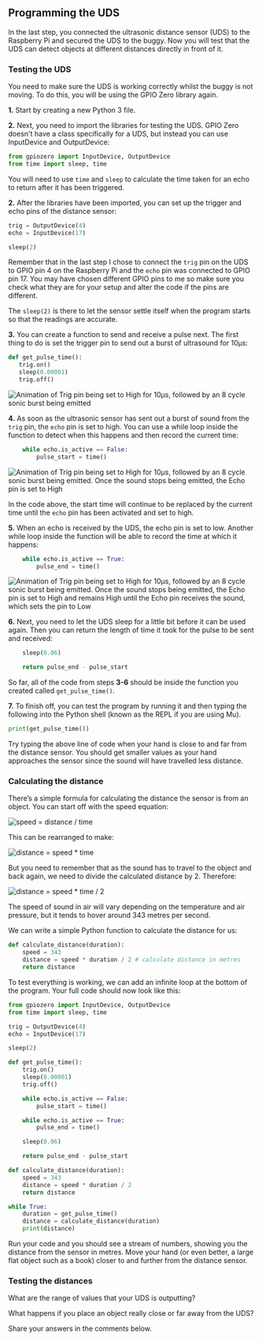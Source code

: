 [comment]: # (
Is this step open? Y/N
If so, short description of this step:
Related links:
Related files:
)

## Programming the UDS

In the last step, you connected the ultrasonic distance sensor (UDS) to the Raspberry Pi and secured the UDS to the buggy. Now you will test that the UDS can detect objects at different distances directly in front of it.

### Testing the UDS

You need to make sure the UDS is working correctly whilst the buggy is not moving. To do this, you will be using the GPIO Zero library again.

**1.** Start by creating a new Python 3 file.

**2.** Next, you need to import the libraries for testing the UDS. GPIO Zero doesn't have a class specifically for a UDS, but instead you can use InputDevice and OutputDevice:

~~~ python
from gpiozero import InputDevice, OutputDevice
from time import sleep, time
~~~

You will need to use `time` and `sleep` to calculate the time taken for an echo to return after it has been triggered.

**2.** After the libraries have been imported, you can set up the trigger and echo pins of the distance sensor:

~~~ python
trig = OutputDevice(4)
echo = InputDevice(17)

sleep(2)
~~~

Remember that in the last step I chose to connect the `trig` pin on the UDS to GPIO pin 4 on the Raspberry Pi and the `echo` pin was connected to GPIO pin 17. You may have chosen different GPIO pins to me so make sure you check what they are for your setup and alter the code if the pins are different.

The `sleep(2)` is there to let the sensor settle itself when the program starts so that the readings are accurate.

**3.** You can create a function to send and receive a pulse next. The first thing to do is set the trigger pin to send out a burst of ultrasound for 10μs:

~~~ python
def get_pulse_time():
   trig.on()
   sleep(0.00001)
   trig.off()
~~~

![Animation of Trig pin being set to High for 10μs, followed by an 8 cycle sonic burst being emitted](https://howtomechatronics.com/wp-content/uploads/2015/07/Ultrasonic-Sensor-Diagram.png)

**4.** As soon as the ultrasonic sensor has sent out a burst of sound from the `trig` pin, the `echo` pin is set to high. You can use a while loop inside the function to detect when this happens and then record the current time:

~~~ python
    while echo.is_active == False:
        pulse_start = time()
~~~

![Animation of Trig pin being set to High for 10μs, followed by an 8 cycle sonic burst being emitted. Once the sound stops being emitted, the Echo pin is set to High](https://howtomechatronics.com/wp-content/uploads/2015/07/Ultrasonic-Sensor-Diagram.png)

In the code above, the start time will continue to be replaced by the current time until the `echo` pin has been activated and set to high.

**5.** When an echo is received by the UDS, the echo pin is set to low. Another while loop inside the function will be able to record the time at which it happens:

~~~ python
    while echo.is_active == True:
        pulse_end = time()
~~~

![Animation of Trig pin being set to High for 10μs, followed by an 8 cycle sonic burst being emitted. Once the sound stops being emitted, the Echo pin is set to High and remains High until the Echo pin receives the sound, which sets the pin to Low](https://howtomechatronics.com/wp-content/uploads/2015/07/Ultrasonic-Sensor-Diagram.png)

**6.** Next, you need to let the UDS sleep for a little bit before it can be used again. Then you can return the length of time it took for the pulse to be sent and received:

~~~ python
    sleep(0.06)

    return pulse_end - pulse_start
~~~

So far, all of the code from steps **3-6** should be inside the function you created called `get_pulse_time()`.

**7.** To finish off, you can test the program by running it and then typing the following into the Python shell (known as the REPL if you are using Mu).

~~~ python
print(get_pulse_time())
~~~

Try typing the above line of code when your hand is close to and far from the distance sensor. You should get smaller values as your hand approaches the sensor since the sound will have travelled less distance.

### Calculating the distance

There’s a simple formula for calculating the distance the sensor is from an object. You can start off with the speed equation:

![speed = distance / time](https://projects-static.raspberrypi.org/projects/see-like-a-bat/88c95cc4c253c700132e4c26f23373c277241549/en/images/speed.png)

This can be rearranged to make:

![distance = speed * time](https://projects-static.raspberrypi.org/projects/see-like-a-bat/88c95cc4c253c700132e4c26f23373c277241549/en/images/distance.png)

But you need to remember that as the sound has to travel to the object and back again, we need to divide the calculated distance by 2. Therefore:

![distance = speed * time / 2](https://projects-static.raspberrypi.org/projects/see-like-a-bat/88c95cc4c253c700132e4c26f23373c277241549/en/images/distance2.png)

The speed of sound in air will vary depending on the temperature and air pressure, but it tends to hover around 343 metres per second.

We can write a simple Python function to calculate the distance for us:

~~~ python
def calculate_distance(duration):
    speed = 343
    distance = speed * duration / 2 # calculate distance in metres
    return distance
~~~

To test everything is working, we can add an infinite loop at the bottom of the program. Your full code should now look like this:

~~~ python
from gpiozero import InputDevice, OutputDevice
from time import sleep, time

trig = OutputDevice(4)
echo = InputDevice(17)

sleep(2)

def get_pulse_time():
    trig.on()
   	sleep(0.00001)
	trig.off()

	while echo.is_active == False:
		pulse_start = time()

	while echo.is_active == True:
		pulse_end = time()

	sleep(0.06)

	return pulse_end - pulse_start

def calculate_distance(duration):
	speed = 343
	distance = speed * duration / 2
	return distance

while True:
	duration = get_pulse_time()
	distance = calculate_distance(duration)
	print(distance)
~~~

Run your code and you should see a stream of numbers, showing you the distance from the sensor in metres. Move your hand (or even better, a large flat object such as a book) closer to and further from the distance sensor.

### Testing the distances

What are the range of values that your UDS is outputting?

What happens if you place an object really close or far away from the UDS?

Share your answers in the comments below.
